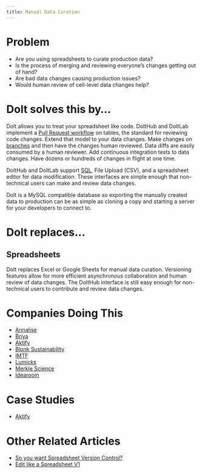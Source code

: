 ```yaml
---
title: Manual Data Curation
---
```


# Problem

* Are you using spreadsheets to curate production data? 
* Is the process of merging and reviewing everyone’s changes getting out of hand? 
* Are bad data changes causing production issues? 
* Would human review of cell-level data changes help?

# Dolt solves this by…

Dolt allows you to treat your spreadsheet like code. DoltHub and DoltLab implement a [Pull Request workflow](../../concepts/dolthub/prs.md) on tables, the standard for reviewing code changes. Extend that model to your data changes. Make changes on [branches](../../concepts/dolt/git/branch.md) and then have the changes human reviewed. Data diffs are easily consumed by a human reviewer. Add continuous integration tests to data changes. Have dozens or hundreds of changes in flight at one time.

DoltHub and DoltLab support [SQL](../../concepts/dolt/sql/README.md), File Upload (CSV), and a spreadsheet editor for data modification. These interfaces are simple enough that non-technical users can make and review data changes. 

Dolt is a MySQL compatible database so exporting the manually created data to production can be as simple as cloning a copy and starting a server for your developers to connect to.

# Dolt replaces...

## Spreadsheets

Dolt replaces Excel or Google Sheets for manual data curation. Versioning features allow for more efficient asynchronous collaboration and human review of data changes. The DoltHub interface is still easy enough for non-technical users to contribute and review data changes.

# Companies Doing This

* [Annalise](https://usa.annalise.ai/)
* [Briya](https://briya.com/)
* [Aktify](https://aktify.com/) 
* [Blonk Sustainability](https://blonksustainability.nl/)
* [IMTF](https://imtf.com/)
* [Lumicks](https://lumicks.com/)
* [Merkle Science](https://www.merklescience.com/)
* [Idearoom](https://www.idearoom.com/)

# Case Studies

* [Aktify](https://www.dolthub.com/blog/2021-10-01-dolt-aktify/)

# Other Related Articles

* [So you want Spreadsheet Version Control?](https://www.dolthub.com/blog/2022-07-15-so-you-want-spreadsheet-version-control/)
* [Edit like a Spreadsheet V1](https://www.dolthub.com/blog/2021-10-04-edit-like-spreadsheet-v1/)


